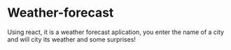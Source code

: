 # Weather-forecast
Using react, it is a weather forecast aplication, you enter the name of a city and will city its weather and some surprises!

